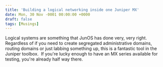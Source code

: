 ```yaml
---
title: 'Building a logical networking inside one Juniper MX'
date: Mon, 30 Nov -0001 00:00:00 +0000
draft: false
tags: [Musings]
---
```


Logical systems are something that JunOS has done very, very right.  Regardless of if you need to create segregated administrative domains, routing domains or just labbing something up, this is a fantastic tool in the Juniper toolbox.  If you're lucky enough to have an MX series available for testing, you're already half way there.